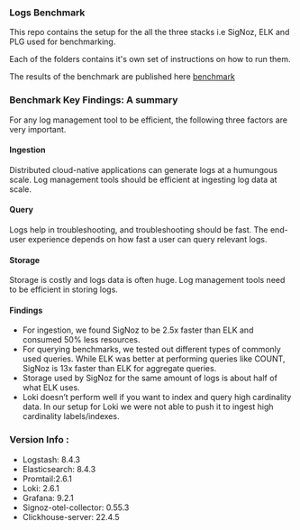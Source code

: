 
### Logs Benchmark

This repo contains the setup for the all the three stacks i.e SigNoz, ELK and PLG used for benchmarking.

Each of the folders contains it's own set of instructions on how to run them.

The results of the benchmark are published here [benchmark](https://signoz.io/blog/logs-performance-benchmark/?utm_source=github&utm_medium=logs-benchmark)

### Benchmark Key Findings: A summary
For any log management tool to be efficient, the following three factors are very important.

#### Ingestion
Distributed cloud-native applications can generate logs at a humungous scale. Log management tools should be efficient at ingesting log data at scale.

#### Query
Logs help in troubleshooting, and troubleshooting should be fast. The end-user experience depends on how fast a user can query relevant logs.

#### Storage
Storage is costly and logs data is often huge. Log management tools need to be efficient in storing logs.

#### Findings
- For ingestion, we found SigNoz to be 2.5x faster than ELK and consumed 50% less resources.
- For querying benchmarks, we tested out different types of commonly used queries. While ELK was better at performing queries like COUNT, SigNoz is 13x faster than ELK for aggregate queries.
- Storage used by SigNoz for the same amount of logs is about half of what ELK uses.
- Loki doesn’t perform well if you want to index and query high cardinality data. In our setup for Loki we were not able to push it to ingest high cardinality labels/indexes.

### Version Info :
* Logstash: 8.4.3
* Elasticsearch: 8.4.3
* Promtail:2.6.1
* Loki: 2.6.1
* Grafana: 9.2.1
* Signoz-otel-collector: 0.55.3
* Clickhouse-server: 22.4.5
